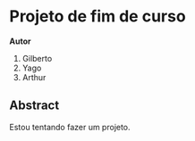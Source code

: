 # Projeto de fim de curso

**Autor**

1. Gilberto
1. Yago
1. Arthur

## Abstract

Estou tentando fazer um projeto.


